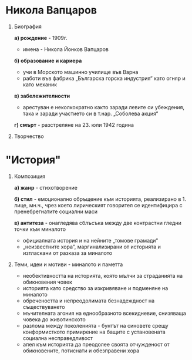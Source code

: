 # Никола Вапцаров
1. Биография
	
	**а) рождение** - 1909г.
	- имена - Никола Йонков Вапцаров
	
	**б) образование и кариера**
	- учи в Морското машинно училище във Варна
	- работи във фабрика „Българска горска индустрия“ като огняр и като механик
	
	**в) забележителности**
	- арестуван е неколкократно както заради левите си убеждения, така и заради участието си в т.нар. „Соболева акция“
	
	**г) смърт** - разстреляне на 23. юли 1942 година

2. Творчество

# "История"
1. Композиция
	
	**а) жанр** - стихотворение
	
	**б) стил** - емоционално обръщение към историята, реализирано в 1. лице, мн.ч., чрез което лирическият говорител се идентифицира с пренебрегнатите социални маси
	
	**в) антитеза** - онагледява сблъсъка между две контрастни гледни точки към миналото
	- официалната история и на нейните „томове грамади“
	- „неизвестните хора“, маргинализирани от историята и изтласкани от разказа за миналото

2. Теми, идеи и мотиви - миналото и паметта
	- необективността на историята, която мълчи за страданията на обикновения човек
	- историята като средство за изкривяване и подменяне на миналото
	- обречеността и непреодолимата безнадеждност на съществуването
	- мъчителната агония на еднообразното всекидневие, снизяваща човека до животинското
	- разлома между поколенията - бунтът на синовете срещу конформисткото примирение на бащите с установената социална несправедливост
	- апел към историята да преодолее своята отчужденост от обикновените, потиснати и обезправени хора